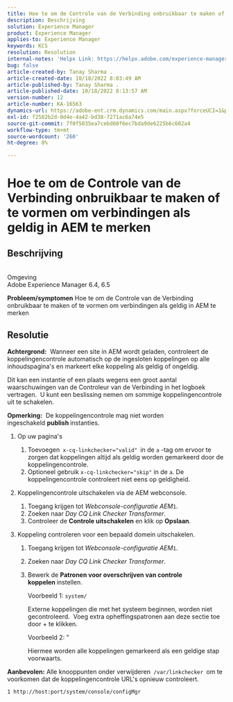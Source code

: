 ```yaml
---
title: Hoe te om de Controle van de Verbinding onbruikbaar te maken of te vormen om verbindingen als geldig in AEM te merken
description: Beschrijving
solution: Experience Manager
product: Experience Manager
applies-to: Experience Manager
keywords: KCS
resolution: Resolution
internal-notes: 'Helpx Link: https://helpx.adobe.com/experience-manager/kb/how-to-configure-linkchecker-tomark-alllinks-asvalid.html'
bug: false
article-created-by: Tanay Sharma .
article-created-date: 10/18/2022 8:03:49 AM
article-published-by: Tanay Sharma .
article-published-date: 10/18/2022 8:13:57 AM
version-number: 12
article-number: KA-16563
dynamics-url: https://adobe-ent.crm.dynamics.com/main.aspx?forceUCI=1&pagetype=entityrecord&etn=knowledgearticle&id=25976761-bb4e-ed11-bba2-0022480868ff
exl-id: f2582b2d-0d4e-4a42-bd38-7271ac6a74e5
source-git-commit: 7f0f5035ea7cebd60f6ec7bda9de6225b6c602a4
workflow-type: tm+mt
source-wordcount: '260'
ht-degree: 0%

---
```


# Hoe te om de Controle van de Verbinding onbruikbaar te maken of te vormen om verbindingen als geldig in AEM te merken

## Beschrijving

<br>Omgeving<br>
Adobe Experience Manager 6.4, 6.5


<b>Probleem/symptomen</b>
Hoe te om de Controle van de Verbinding onbruikbaar te maken of te vormen om verbindingen als geldig in AEM te merken


## Resolutie


<b>Achtergrond:</b>  Wanneer een site in AEM wordt geladen, controleert de koppelingencontrole automatisch op de ingesloten koppelingen op alle inhoudspagina&#39;s en markeert elke koppeling als geldig of ongeldig.

Dit kan een instantie of een plaats wegens een groot aantal waarschuwingen van de Controleur van de Verbinding in het logboek vertragen.  U kunt een beslissing nemen om sommige koppelingencontrole uit te schakelen.

<b>Opmerking:</b>  De koppelingencontrole mag niet worden ingeschakeld <b>publish </b>instanties.



1. Op uw pagina&#39;s
   1. Toevoegen` x-cq-linkchecker="valid" `in de `a` -tag om ervoor te zorgen dat koppelingen altijd als geldig worden gemarkeerd door de koppelingencontrole.
   2. Optioneel gebruik `x-cq-linkchecker="skip"` in de `a`. De koppelingencontrole controleert niet eens op geldigheid.
2. Koppelingencontrole uitschakelen via de AEM webconsole.
   1. Toegang krijgen tot *Webconsole-configuratie AEM*`1`.
   2. Zoeken naar *Day CQ Link Checker Transformer*.
   3. Controleer de <b>Controle uitschakelen</b> en klik op <b>Opslaan</b>.
3. Koppeling controleren voor een bepaald domein uitschakelen.

   1. Toegang krijgen tot *Webconsole-configuratie AEM*`1`.
   2. Zoeken naar *Day CQ Link Checker Transformer*.
   3. Bewerk de <b>Patronen voor overschrijven van controle koppelen </b>instellen.



      Voorbeeld 1: `system/`

      Externe koppelingen die met het systeem beginnen, worden niet gecontroleerd.  Voeg extra opheffingspatronen aan deze sectie toe door + te klikken. 



      Voorbeeld 2: &quot;

      Hiermee worden alle koppelingen gemarkeerd als een geldige stap voorwaarts.




<b>Aanbevolen:</b> Alle knooppunten onder verwijderen` /var/linkchecker `om te voorkomen dat de koppelingencontrole URL&#39;s opnieuw controleert.

`1 http://host:port/system/console/configMgr`
